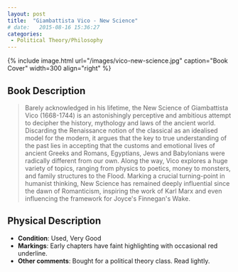 ```yaml
---
layout: post
title:  "Giambattista Vico - New Science"
# date:   2015-08-16 15:36:27
categories: 
 - Political Theory/Philosophy
---
```



{% include image.html url="/images/vico-new-science.jpg" caption="Book Cover" width=300 align="right" %}

## Book Description

> Barely acknowledged in his lifetime, the New Science of Giambattista Vico (1668-1744) is an astonishingly perceptive and ambitious attempt to decipher the history, mythology and laws of the ancient world. Discarding the Renaissance notion of the classical as an idealised model for the modern, it argues that the key to true understanding of the past lies in accepting that the customs and emotional lives of ancient Greeks and Romans, Egyptians, Jews and Babylonians were radically different from our own. Along the way, Vico explores a huge variety of topics, ranging from physics to poetics, money to monsters, and family structures to the Flood. Marking a crucial turning-point in humanist thinking, New Science has remained deeply influential since the dawn of Romanticism, inspiring the work of Karl Marx and even influencing the framework for Joyce's Finnegan's Wake.



## Physical Description

- **Condition**: Used, Very Good
- **Markings**: Early chapters have faint highlighting with occasional red underline.
- **Other comments**: Bought for a political theory class. Read lightly.
